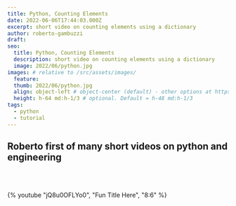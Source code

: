 ```yaml
---
title: Python, Counting Elements 
date: 2022-06-06T17:44:03.000Z
excerpt: short video on counting elements using a dictionary
author: roberto-gambuzzi
draft: 
seo:
  title: Python, Counting Elements 
  description: short video on counting elements using a dictionary
  image: 2022/06/python.jpg
images: # relative to /src/assets/images/
  feature:
  thumb: 2022/06/python.jpg
  align: object-left # object-center (default) - other options at https://tailwindcss.com/docs/object-position
  height: h-64 md:h-1/3 # optional. Default = h-48 md:h-1/3
tags:
  - python
  - tutorial
---
```


## Roberto first of many short videos on python and engineering

<br>
<br>

{% youtube "jQ8u0OFLYo0", "Fun Title Here", "8:6" %}
